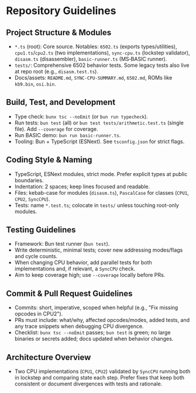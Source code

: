 # Repository Guidelines

## Project Structure & Modules
- `*.ts` (root): Core source. Notables: `6502.ts` (exports types/utilities), `cpu1.ts`/`cpu2.ts` (two implementations), `sync-cpu.ts` (lockstep validator), `disasm.ts` (disassembler), `basic-runner.ts` (MS‑BASIC runner).
- `tests/`: Comprehensive 6502 behavior tests. Some legacy tests also live at repo root (e.g., `disasm.test.ts`).
- Docs/assets: `README.md`, `SYNC-CPU-SUMMARY.md`, `6502.md`, ROMs like `kb9.bin`, `osi.bin`.

## Build, Test, and Development
- Type check: `bunx tsc --noEmit` (or `bun run typecheck`).
- Run tests: `bun test` (all) or `bun test tests/arithmetic.test.ts` (single file). Add `--coverage` for coverage.
- Run BASIC demo: `bun run basic-runner.ts`.
- Tooling: Bun + TypeScript (ESNext). See `tsconfig.json` for strict flags.

## Coding Style & Naming
- TypeScript, ESNext modules, strict mode. Prefer explicit types at public boundaries.
- Indentation: 2 spaces; keep lines focused and readable.
- Files: kebab-case for modules (`disasm.ts`), `PascalCase` for classes (`CPU1`, `CPU2`, `SyncCPU`).
- Tests: name `*.test.ts`; colocate in `tests/` unless touching root-only modules.

## Testing Guidelines
- Framework: Bun test runner (`bun test`).
- Write deterministic, minimal tests; cover new addressing modes/flags and cycle counts.
- When changing CPU behavior, add parallel tests for both implementations and, if relevant, a `SyncCPU` check.
- Aim to keep coverage high; use `--coverage` locally before PRs.

## Commit & Pull Request Guidelines
- Commits: short, imperative, scoped when helpful (e.g., "Fix missing opcodes in CPU2").
- PRs must include: what/why, affected opcodes/modes, added tests, and any trace snippets when debugging CPU divergence.
- Checklist: `bunx tsc --noEmit` passes; `bun test` is green; no large binaries or secrets added; docs updated when behavior changes.

## Architecture Overview
- Two CPU implementations (`CPU1`, `CPU2`) validated by `SyncCPU` running both in lockstep and comparing state each step. Prefer fixes that keep both consistent or document divergences with tests and rationale.
